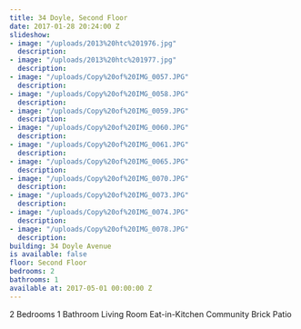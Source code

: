 ```yaml
---
title: 34 Doyle, Second Floor
date: 2017-01-28 20:24:00 Z
slideshow:
- image: "/uploads/2013%20htc%201976.jpg"
  description: 
- image: "/uploads/2013%20htc%201977.jpg"
  description: 
- image: "/uploads/Copy%20of%20IMG_0057.JPG"
  description: 
- image: "/uploads/Copy%20of%20IMG_0058.JPG"
  description: 
- image: "/uploads/Copy%20of%20IMG_0059.JPG"
  description: 
- image: "/uploads/Copy%20of%20IMG_0060.JPG"
  description: 
- image: "/uploads/Copy%20of%20IMG_0061.JPG"
  description: 
- image: "/uploads/Copy%20of%20IMG_0065.JPG"
  description: 
- image: "/uploads/Copy%20of%20IMG_0070.JPG"
  description: 
- image: "/uploads/Copy%20of%20IMG_0073.JPG"
  description: 
- image: "/uploads/Copy%20of%20IMG_0074.JPG"
  description: 
- image: "/uploads/Copy%20of%20IMG_0078.JPG"
  description: 
building: 34 Doyle Avenue
is available: false
floor: Second Floor
bedrooms: 2
bathrooms: 1
available at: 2017-05-01 00:00:00 Z
---
```


2 Bedrooms
1 Bathroom
Living Room
Eat-in-Kitchen
Community Brick Patio
